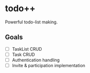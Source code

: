 # todo++

Powerful todo-list making.

## Goals

- [ ] TaskList CRUD
- [ ] Task CRUD
- [ ] Authentication handling
- [ ] Invite & participation implementation
